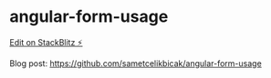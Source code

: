 # angular-form-usage

[Edit on StackBlitz ⚡️](https://stackblitz.com/edit/angular-form-usage)

Blog post: https://github.com/sametcelikbicak/angular-form-usage
